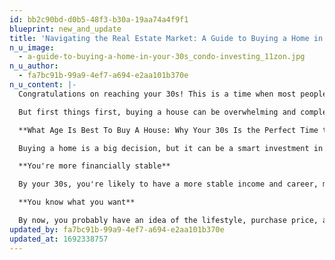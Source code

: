 ```yaml
---
id: bb2c90bd-d0b5-48f3-b30a-19aa74a4f9f1
blueprint: new_and_update
title: 'Navigating the Real Estate Market: A Guide to Buying a Home in Your 30s'
n_u_image:
  - a-guide-to-buying-a-home-in-your-30s_condo-investing_11zon.jpg
n_u_author:
  - fa7bc91b-99a9-4ef7-a694-e2aa101b370e
n_u_content: |-
  Congratulations on reaching your 30s! This is a time when most people are starting to settle in and build the foundation of their lives. And what better way to do it and save a loan amount than to own your own home?

  But first things first, buying a house can be overwhelming and complex, especially for first-time home buyers. This post will guide you through the main steps and help you understand why your 30s is the perfect age to make this significant decision.

  **What Age Is Best To Buy A House: Why Your 30s Is the Perfect Time to Buy a Home**

  Buying a home is a big decision, but it can be a smart investment in your future, especially in your 30s. Here are some reasons why:

  **You're more financially stable**

  By your 30s, you're likely to have a more stable income and career, making it easier to qualify for a mortgage and take on the responsibility of homeownership. For example, you may have saved up sizable down payments, which will lower your interest rate and monthly mortgage payments.

  **You know what you want**

  By now, you probably have an idea of the lifestyle, purchase price, and neighborhood that suit you best. You can use this knowledge to find a house that fits all your needs and goals.
updated_by: fa7bc91b-99a9-4ef7-a694-e2aa101b370e
updated_at: 1692338757
---
```

